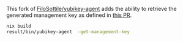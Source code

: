 This fork of [FiloSottile/yubikey-agent](https://github.com/FiloSottile/yubikey-agent)
adds the ability to retrieve the generated management key as defined in
[this PR](https://github.com/FiloSottile/yubikey-agent/pull/53).

```bash
nix build
result/bin/yubikey-agent  -get-management-key
```
